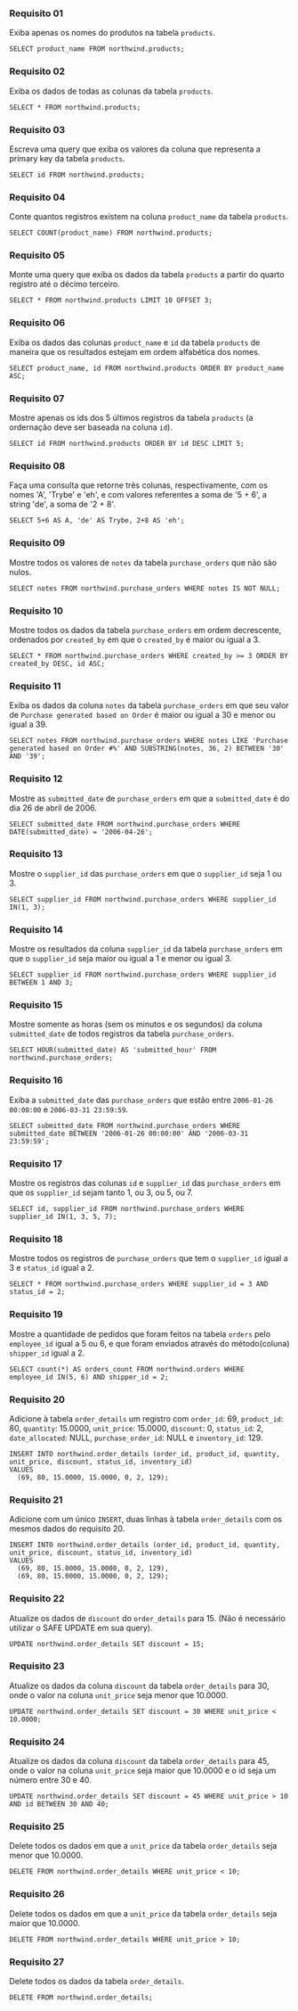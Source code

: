 ### Requisito 01
Exiba apenas os nomes do produtos na tabela `products`.
```
SELECT product_name FROM northwind.products;
```
### Requisito 02
Exiba os dados de todas as colunas da tabela `products`.
```
SELECT * FROM northwind.products;
```
### Requisito 03
Escreva uma query que exiba os valores da coluna que representa a primary key da tabela `products`.
```
SELECT id FROM northwind.products;
```
### Requisito 04
Conte quantos registros existem na coluna `product_name` da tabela `products`.
```
SELECT COUNT(product_name) FROM northwind.products;
```
### Requisito 05
Monte uma query que exiba os dados da tabela `products` a partir do quarto registro até o décimo terceiro.
```
SELECT * FROM northwind.products LIMIT 10 OFFSET 3;
```
### Requisito 06
Exiba os dados das colunas `product_name` e `id` da tabela `products` de maneira que os resultados estejam em ordem alfabética dos nomes.
```
SELECT product_name, id FROM northwind.products ORDER BY product_name ASC;
```
### Requisito 07
Mostre apenas os ids dos 5 últimos registros da tabela `products` (a ordernação deve ser baseada na coluna `id`).
```
SELECT id FROM northwind.products ORDER BY id DESC LIMIT 5;
```
### Requisito 08
Faça uma consulta que retorne três colunas, respectivamente, com os nomes 'A', 'Trybe' e 'eh', e com valores referentes a soma de '5 + 6', a string 'de', a soma de '2 + 8'. 
```
SELECT 5+6 AS A, 'de' AS Trybe, 2+8 AS 'eh';
```
### Requisito 09
Mostre todos os valores de `notes` da tabela `purchase_orders` que não são nulos.
```
SELECT notes FROM northwind.purchase_orders WHERE notes IS NOT NULL;
```
### Requisito 10
Mostre todos os dados da tabela `purchase_orders` em ordem decrescente, ordenados por `created_by` em que o `created_by` é maior ou igual a 3.
```
SELECT * FROM northwind.purchase_orders WHERE created_by >= 3 ORDER BY created_by DESC, id ASC;
```
### Requisito 11
Exiba os dados da coluna `notes` da tabela `purchase_orders` em que seu valor de `Purchase generated based on Order` é maior ou igual a 30 e menor ou igual a 39.
```
SELECT notes FROM northwind.purchase_orders WHERE notes LIKE 'Purchase generated based on Order #%' AND SUBSTRING(notes, 36, 2) BETWEEN '30' AND '39';
```
### Requisito 12
Mostre as `submitted_date` de `purchase_orders` em que a `submitted_date` é do dia 26 de abril de 2006.
```
SELECT submitted_date FROM northwind.purchase_orders WHERE DATE(submitted_date) = '2006-04-26';
```
### Requisito 13
Mostre o `supplier_id` das `purchase_orders` em que o `supplier_id` seja 1 ou 3.
```
SELECT supplier_id FROM northwind.purchase_orders WHERE supplier_id IN(1, 3);
```
### Requisito 14
Mostre os resultados da coluna `supplier_id` da tabela `purchase_orders` em que o `supplier_id` seja maior ou igual a 1 e menor ou igual 3.
```
SELECT supplier_id FROM northwind.purchase_orders WHERE supplier_id BETWEEN 1 AND 3;
```
### Requisito 15
Mostre somente as horas (sem os minutos e os segundos) da coluna `submitted_date` de todos registros da tabela `purchase_orders`.
```
SELECT HOUR(submitted_date) AS 'submitted_hour' FROM northwind.purchase_orders;
```
### Requisito 16
Exiba a `submitted_date` das `purchase_orders` que estão entre `2006-01-26 00:00:00` e `2006-03-31 23:59:59`.
```
SELECT submitted_date FROM northwind.purchase_orders WHERE submitted_date BETWEEN '2006-01-26 00:00:00' AND '2006-03-31 23:59:59';
```
### Requisito 17
Mostre os registros das colunas `id` e `supplier_id` das `purchase_orders` em que os `supplier_id` sejam tanto 1, ou 3, ou 5, ou 7.
```
SELECT id, supplier_id FROM northwind.purchase_orders WHERE supplier_id IN(1, 3, 5, 7);
```
### Requisito 18
Mostre todos os registros de `purchase_orders` que tem o `supplier_id` igual a 3 e `status_id` igual a 2.
```
SELECT * FROM northwind.purchase_orders WHERE supplier_id = 3 AND status_id = 2;
```
### Requisito 19
Mostre a quantidade de pedidos que foram feitos na tabela `orders` pelo `employee_id` igual a 5 ou 6, e que foram enviados através do método(coluna) `shipper_id` igual a 2.
```
SELECT count(*) AS orders_count FROM northwind.orders WHERE employee_id IN(5, 6) AND shipper_id = 2;
```
### Requisito 20
Adicione à tabela `order_details` um registro com `order_id`: 69, `product_id`: 80, `quantity`: 15.0000, `unit_price`: 15.0000, `discount`: 0, `status_id`: 2, `date_allocated`: NULL, `purchase_order_id`: NULL e `inventory_id`: 129.
```
INSERT INTO northwind.order_details (order_id, product_id, quantity, unit_price, discount, status_id, inventory_id)
VALUES
  (69, 80, 15.0000, 15.0000, 0, 2, 129);
```
### Requisito 21
Adicione com um único `INSERT`, duas linhas à tabela `order_details` com os mesmos dados do requisito 20.
```
INSERT INTO northwind.order_details (order_id, product_id, quantity, unit_price, discount, status_id, inventory_id)
VALUES
  (69, 80, 15.0000, 15.0000, 0, 2, 129),
  (69, 80, 15.0000, 15.0000, 0, 2, 129);
```
### Requisito 22
Atualize os dados de `discount` do `order_details` para 15. (Não é necessário utilizar o SAFE UPDATE em sua query).
```
UPDATE northwind.order_details SET discount = 15;
```
### Requisito 23
Atualize os dados da coluna `discount` da tabela `order_details` para 30, onde o valor na coluna `unit_price` seja menor que 10.0000.
```
UPDATE northwind.order_details SET discount = 30 WHERE unit_price < 10.0000;
```
### Requisito 24
Atualize os dados da coluna `discount` da tabela `order_details` para 45, onde o valor na coluna `unit_price` seja maior que 10.0000 e o id seja um número entre 30 e 40.
```
UPDATE northwind.order_details SET discount = 45 WHERE unit_price > 10 AND id BETWEEN 30 AND 40;
```
### Requisito 25
Delete todos os dados em que a `unit_price` da tabela `order_details` seja menor que 10.0000.
```
DELETE FROM northwind.order_details WHERE unit_price < 10;
```
### Requisito 26
Delete todos os dados em que a `unit_price` da tabela `order_details` seja maior que 10.0000.
```
DELETE FROM northwind.order_details WHERE unit_price > 10;
```
### Requisito 27
Delete todos os dados da tabela `order_details`.
```
DELETE FROM northwind.order_details;
```